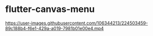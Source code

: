 # flutter-canvas-menu

https://user-images.githubusercontent.com/106344213/224503459-89c188b4-f6e1-429a-a019-7981b01e00e4.mp4


